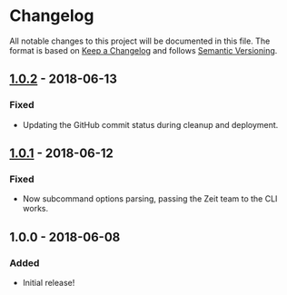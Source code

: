 # Changelog
All notable changes to this project will be documented in this file.
The format is based on [Keep a Changelog](http://keepachangelog.com/en/1.0.0/) and follows [Semantic Versioning](http://semver.org/spec/v2.0.0.html).

## [1.0.2] - 2018-06-13
### Fixed
- Updating the GitHub commit status during cleanup and deployment.

## [1.0.1] - 2018-06-12
### Fixed
- Now subcommand options parsing, passing the Zeit team to the CLI works.

## 1.0.0 - 2018-06-08
### Added
- Initial release!

[1.0.2]: https://github.com/voorhoede/plek/compare/v1.0.1...v1.0.2
[1.0.1]: https://github.com/voorhoede/plek/compare/v1.0.0...v1.0.1
